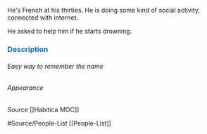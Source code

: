 He's French at his thirties. He is doing some kind of social activity, connected with internet.

He asked to help him if he starts drowning.


### <span style="color:#0070c0">Description</span>


###### Easy way to remember the name


###### Appearance 


Source
[[Habitica MOC]]


#Source/People-List [[People-List]]